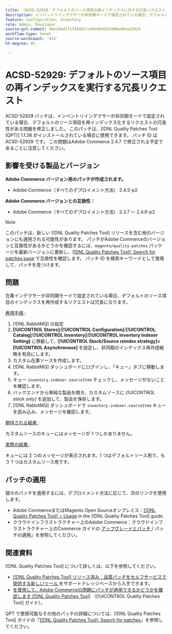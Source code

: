 ```yaml
---
title: 「ACSD-52929：デフォルトのソース項目の再インデックスに対する冗長リクエスト」
description: インベントリインデクサーが非同期モードで設定されている場合、デフォルトのソース項目を再インデックスする冗長なリクエストが発生するAdobe Commerceの問題を修正するために、ACSD-52929 パッチを適用してください。
feature: Configuration, Inventory
role: Admin, Developer
source-git-commit: 49ac8ad1f174546fcc0454645b2480a40ead2924
workflow-type: tm+mt
source-wordcount: '412'
ht-degree: 0%

---
```


# ACSD-52929: デフォルトのソース項目の再インデックスを実行する冗長リクエスト

ACSD-52929 パッチは、インベントリインデクサーが非同期モードで設定されている場合、デフォルトのソース項目を再インデックス化するリクエストの冗長性がある問題を修正しました。 このパッチは、[!DNL Quality Patches Tool (QPT)] 1.1.38 がインストールされている場合に使用できます。 パッチ ID は ACSD-52929 です。 この問題はAdobe Commerce 2.4.7 で修正される予定であることに注意してください。

## 影響を受ける製品とバージョン

**Adobe Commerce バージョン用のパッチが作成されます。**

* Adobe Commerce（すべてのデプロイメント方法） 2.4.5-p2

**Adobe Commerce バージョンとの互換性：**

* Adobe Commerce（すべてのデプロイメント方法） 2.3.7 ～ 2.4.6-p2

>[!NOTE]
>
>このパッチは、新しい [!DNL Quality Patches Tool] リリースを含む他のバージョンにも適用される可能性があります。 パッチがAdobe Commerceのバージョンと互換性があるかどうかを確認するには、`magento/quality-patches` パッケージを最新バージョンに更新し、[[!DNL Quality Patches Tool]: Search for patches page](https://experienceleague.adobe.com/tools/commerce-quality-patches/index.html) で互換性を確認します。 パッチ ID を検索キーワードとして使用して、パッチを見つけます。

## 問題

在庫インデクサーが非同期モードで設定されている場合、デフォルトのソース項目のインデックスを再作成するリクエストは冗長になります。

<u> 再現手順 </u>:

1. [!DNL RabbitMQ] の設定
1. **[!UICONTROL Stores]**/**[!UICONTROL Configuration]**/**[!UICONTROL Catalog]**/**[!UICONTROL Inventory]**/**[!UICONTROL Inventory Indexer Setting]** に移動して、**[!UICONTROL Stock/Source reindex strategy]=[!UICONTROL Asynchronous]** を設定し、非同期のインデックス再作成戦略を有効にします。
1. カスタム在庫ソースを作成します。
1. [!DNL RabbitMQ] ダッシュボードにログインし、「キュー」タブに移動します。
1. キュー `inventory.indexer.sourceItem` チェックし、メッセージがないことを確認します。
1. バックエンドから単純な製品を開き、カスタムソースに *[!UICONTROL stock only]* を追加して、製品を保存します。
1. [!DNL RabbitMQ] ダッシュボードで `inventory.indexer.sourceItem` キューを読み込み、メッセージを確認します。

<u> 期待される結果 </u>:

カスタムソースのキューにはメッセージが 1 つしかありません。

<u> 実際の結果 </u>:

キューには 2 つのメッセージが表示されます。1 つはデフォルトソース用で、もう 1 つはカスタムソース用です。

## パッチの適用

個々のパッチを適用するには、デプロイメント方法に応じて、次のリンクを使用します。

* Adobe CommerceまたはMagento Open Sourceオンプレミス：[[!DNL Quality Patches Tool] > Usage](https://experienceleague.adobe.com/docs/commerce-operations/tools/quality-patches-tool/usage.html) in the [!DNL Quality Patches Tool] guide.
* クラウドインフラストラクチャー上のAdobe Commerce：クラウドインフラストラクチャー上のCommerce ガイドの [ アップグレードとパッチ ](https://experienceleague.adobe.com/docs/commerce-cloud-service/user-guide/develop/upgrade/apply-patches.html)/ パッチの適用」を参照してください。

## 関連資料

[!DNL Quality Patches Tool] について詳しくは、以下を参照してください。

* [[!DNL Quality Patches Tool]  リリース済み：品質パッチをセルフサービスで提供する新しいツール ](https://experienceleague.adobe.com/en/docs/commerce-knowledge-base/kb/announcements/commerce-announcements/magento-quality-patches-released-new-tool-to-self-serve-quality-patches) をサポートナレッジベースから入手できます。
* [ を使用して、Adobe Commerceの問題にパッチが適用できるかどうかを確認します  [!DNL Quality Patches Tool]](/help/tools/quality-patches-tool/patches-available-in-qpt/check-patch-for-magento-issue-with-magento-quality-patches.md) （[!UICONTROL Quality Patches Tool] ガイド）。


QPT で使用可能なその他のパッチの詳細については、[!DNL Quality Patches Tool] ガイドの「[[!DNL Quality Patches Tool]: Search for patches](https://experienceleague.adobe.com/tools/commerce-quality-patches/index.html)」を参照してください。
